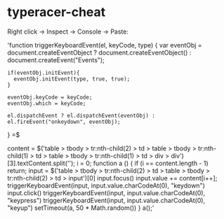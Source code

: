 # typeracer-cheat
Right click -> Inspect -> Console -> Paste:

'function triggerKeyboardEvent(el, keyCode, type)
{
    var eventObj = document.createEventObject ?
        document.createEventObject() : document.createEvent("Events");
  
    if(eventObj.initEvent){
      eventObj.initEvent(type, true, true);
    }
  
    eventObj.keyCode = keyCode;
    eventObj.which = keyCode;
    
    el.dispatchEvent ? el.dispatchEvent(eventObj) : el.fireEvent("onkeydown", eventObj); 
  
} 
$=$$

content = $('table > tbody > tr:nth-child(2) > td > table > tbody > tr:nth-child(1) > td > table > tbody > tr:nth-child(1) > td > div > div')[3].textContent.split('');
i = 0;
function a () {
	if (i == content.length - 1) return;
	input = $('table > tbody > tr:nth-child(2) > td > table > tbody > tr:nth-child(2) > td > input')[0]
	input.focus()
	input.value += content[i++];
	triggerKeyboardEvent(input, input.value.charCodeAt(0), "keydown")
	input.click()
	triggerKeyboardEvent(input, input.value.charCodeAt(0), "keypress")
	triggerKeyboardEvent(input, input.value.charCodeAt(0), "keyup")
	setTimeout(a, 50 * Math.random())
}
a();'
